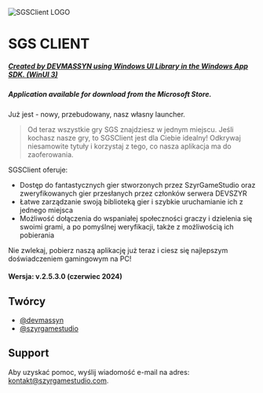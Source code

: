 ﻿![SGSClient LOGO](https://user-images.githubusercontent.com/51244922/174903969-d59b1dc3-1b2c-4cc5-ad1f-8ef89a5086c6.png)

# SGS CLIENT
##### [Created by DEVMASSYN using Windows UI Library in the Windows App SDK. (WinUI 3)](https://massyn.dev/)
##### Application available for download from the Microsoft Store.

Już jest - nowy, przebudowany, nasz własny launcher.
>Od teraz wszystkie gry SGS znajdziesz w jednym miejscu.
Jeśli kochasz nasze gry, to SGSClient jest dla Ciebie idealny!
Odkrywaj niesamowite tytuły i korzystaj z tego, co nasza aplikacja ma do zaoferowania.

SGSClient oferuje:
- Dostęp do fantastycznych gier stworzonych przez SzyrGameStudio oraz zweryfikowanych gier przesłanych przez członków serwera DEVSZYR
- Łatwe zarządzanie swoją biblioteką gier i szybkie uruchamianie ich z jednego miejsca
- Możliwość dołączenia do wspaniałej społeczności graczy i dzielenia się swoimi grami, a po pomyślnej weryfikacji, także z możliwością ich pobierania

Nie zwlekaj, pobierz naszą aplikację już teraz i ciesz się najlepszym doświadczeniem gamingowym na PC!

#### Wersja: v.2.5.3.0 (czerwiec 2024)
## Twórcy
- [@devmassyn](https://github.com/devmassyn)
- [@szyrgamestudio](https://www.github.com/szyrgamestudio)

## Support
Aby uzyskać pomoc, wyślij wiadomość e-mail na adres:<br>kontakt@szyrgamestudio.com.
